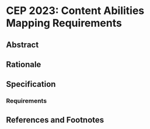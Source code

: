 # CEP 2023: Content Abilities Mapping Requirements

## Abstract

## Rationale

## Specification

### Requirements


## References and Footnotes

